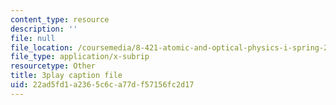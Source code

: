 ```yaml
---
content_type: resource
description: ''
file: null
file_location: /coursemedia/8-421-atomic-and-optical-physics-i-spring-2014/22ad5fd1a2365c6ca77df57156fc2d17_iwQ49oG-DO8.vtt
file_type: application/x-subrip
resourcetype: Other
title: 3play caption file
uid: 22ad5fd1-a236-5c6c-a77d-f57156fc2d17
---
```

